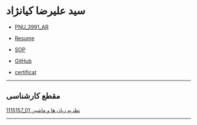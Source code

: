 # سید علیرضا کیانژاد 


- [PNU_3991_AR](https://github.com/kianejad/PNU_3991_AR)

- [Resume](https://kianejad.github.io/CVE/) 

- [SOP](https://kianejad.github.io/SOP/)

- [GitHub](https://github.comkianejad/)

- [certificat](https://github.com/kianejad/certificate/blob/main/WhatsApp%20Image%202020-11-04%20at%2022.49.53%20(2).jpeg)


-----------------
## مقطع کارشناسی
[1115157_01 نظریه زبان ها و ماشین](https://github.com/AliRazavi-edu/PNU_3991/tree/master/_BSc/Theory-of-Languages-and-Machines/_1115157_01/67_%D8%B1%D8%B6%D9%88%D8%A7%D9%86%D9%87%20%D9%86%D9%88%D8%B1%D8%B2%D8%A7%D8%A6%D9%8A)
<br>

------------------
